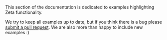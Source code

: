 This section of the documentation is dedicated to examples highlighting Zeta functionality.

We try to keep all examples up to date, but if you think there is a bug please [submit a pull request](https://github.com/kyegomez/zeta-docs/tree/main/docs/examples). We are also more than happy to include new examples :)